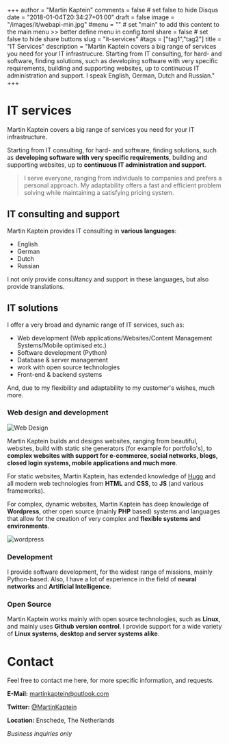 +++
author = "Martin Kaptein"
comments = false	# set false to hide Disqus
date = "2018-01-04T20:34:27+01:00"
draft = false
image = "/images/it/webapi-min.jpg"
#menu = ""		# set "main" to add this content to the main menu >> better define menu in config.toml
share = false	# set false to hide share buttons
slug = "it-services"
#tags = ["tag1","tag2"]
title = "IT Services"
description = "Martin Kaptein covers a big range of services you need for your IT infrastrucure. Starting from IT consulting, for hard- and software, finding solutions, such as developing software with very specific requirements, building and supporting websites, up to continuous IT administration and support. I speak English, German, Dutch and Russian."
+++



# IT services

Martin Kaptein covers a big range of services you need for your IT infrastructure. 

Starting from IT consulting, for hard- and software, finding solutions, such as **developing software with very specific requirements**, building and supporting websites, up to **continuous IT administration and support**.

> I serve everyone, ranging from individuals to companies and prefers a personal approach. My adaptability offers a fast and efficient problem solving while maintaining a satisfying pricing system.

## IT consulting and support

Martin Kaptein provides IT consulting in **various languages**:

- English
- German
- Dutch
- Russian

I not only provide consultancy and support in these languages, but also provide translations.

## IT solutions

I offer a very broad and dynamic range of IT services, such as:

- Web development (Web applications/Websites/Content Management Systems/Mobile optimised etc.)
- Software development (Python)
- Database & server management
- work with open source technologies
- Front-end & backend systems

And, due to my flexibility and adaptability to my customer's wishes, much more. 

### Web design and development

![Web Design](/images/it/webdesign-min.jpg)

Martin Kaptein builds and designs websites, ranging from beautiful, websites, build with static site generators (for example for portfolio's), to **complex websites with support for e-commerce, social networks, blogs, closed login systems, mobile applications and much more**.

For static websites, Martin Kaptein, has extended knowledge of [Hugo](https://gohugo.io/) and all modern web technologies from **HTML** and **CSS**, to **JS** (and various frameworks).

For complex, dynamic websites, Martin Kaptein has deep knowledge of **Wordpress**, other open source (mainly **PHP** based) systems and languages that allow for the creation of very complex and **flexible systems and environments**.

![wordpress](/images/it/wordpress-illustration-min.jpg)


### Development

I provide software development, for the widest range of missions, mainly Python-based. Also, I have a lot of experience in the field of **neural networks** and **Artificial Intelligence**. 

### Open Source

Martin Kaptein works mainly with open source technologies, such as **Linux**, and mainly uses **Github version control**. I provide support for a wide variety of **Linux systems, desktop and server systems alike**.

# Contact

Feel free to contact me here, for more specific information, and requests.

**E-Mail:** [martinkaptein@outlook.com](mailto:martinkaptein@outlook.com)

**Twitter:** [@MartinKaptein](https://twitter.com/martinkaptein)

**Location:** Enschede, The Netherlands

*Business inquiries only*